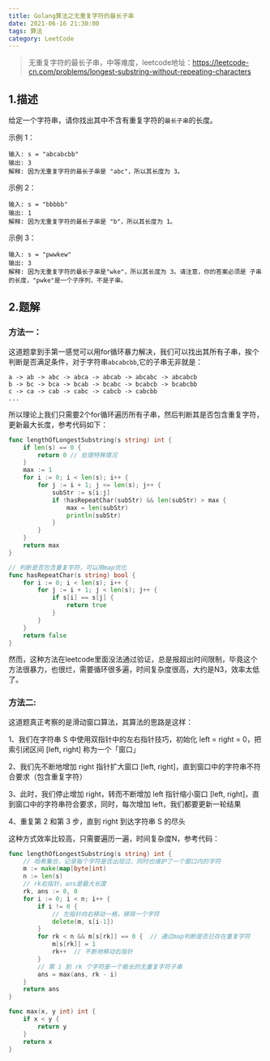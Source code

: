 ```yaml
---
title: Golang算法之无重复字符的最长子串
date: 2021-06-16 21:30:00
tags: 算法
category: LeetCode
---
```

>无重复字符的最长子串，中等难度，leetcode地址：https://leetcode-cn.com/problems/longest-substring-without-repeating-characters
## 1.描述
给定一个字符串，请你找出其中不含有重复字符的```最长子串```的长度。

示例 1：
```
输入: s = "abcabcbb"
输出: 3 
解释: 因为无重复字符的最长子串是 "abc"，所以其长度为 3。
```
<!--more-->
示例 2：
```
输入: s = "bbbbb"
输出: 1
解释: 因为无重复字符的最长子串是 "b"，所以其长度为 1。
```
示例 3：
```
输入: s = "pwwkew"
输出: 3
解释: 因为无重复字符的最长子串是"wke"，所以其长度为 3。请注意，你的答案必须是 子串 的长度，"pwke"是一个子序列，不是子串。
```

## 2.题解
### 方法一：
这道题拿到手第一感觉可以用for循环暴力解决，我们可以找出其所有子串，挨个判断是否满足条件，对于字符串```abcabcbb```,它的子串无非就是：
```
a -> ab -> abc -> abca -> abcab -> abcabc -> abcabcb
b -> bc -> bca -> bcab -> bcabc -> bcabcb -> bcabcbb
c -> ca -> cab -> cabc -> cabcb -> cabcbb
...
```
所以理论上我们只需要2个for循环遍历所有子串，然后判断其是否包含重复字符，更新最大长度，参考代码如下：
```go
func lengthOfLongestSubstring(s string) int {
    if len(s) == 0 {
        return 0 // 处理特殊情况
    }
    max := 1
    for i := 0; i < len(s); i++ {
        for j := i + 1; j <= len(s); j++ {
            subStr := s[i:j]
            if !hasRepeatChar(subStr) && len(subStr) > max {
                max = len(subStr)
                println(subStr)
            }
        }
    }
    return max
}

// 判断是否包含重复字符，可以用map优化
func hasRepeatChar(s string) bool {
    for i := 0; i < len(s); i++ {
        for j := i + 1; j < len(s); j++ {
            if s[i] == s[j] {
                return true
            }
        }
    }
    return false
}
```
然而，这种方法在leetcode里面没法通过验证，总是报超出时间限制，毕竟这个方法很暴力，也很烂，需要循环很多遍，时间复杂度很高，大约是N3，效率太低了。

### 方法二:
这道题真正考察的是滑动窗口算法，其算法的思路是这样：

1、我们在字符串 S 中使用双指针中的左右指针技巧，初始化 left = right = 0，把索引闭区间 [left, right] 称为一个「窗口」

2、我们先不断地增加 right 指针扩大窗口 [left, right]，直到窗口中的字符串不符合要求（包含重复字符）

3、此时，我们停止增加 right，转而不断增加 left 指针缩小窗口 [left, right]，直到窗口中的字符串符合要求，同时，每次增加 left，我们都要更新一轮结果

4、重复第 2 和第 3 步，直到 right 到达字符串 S 的尽头

这种方式效率比较高，只需要遍历一遍，时间复杂度N，参考代码：
```go
func lengthOfLongestSubstring(s string) int {
    // 哈希集合，记录每个字符是否出现过，同时也维护了一个窗口内的字符
    m := make(map[byte]int)
    n := len(s)
    // rk右指针，ans是最大长度
    rk, ans := 0, 0
    for i := 0; i < n; i++ {
        if i != 0 {
            // 左指针向右移动一格，移除一个字符
            delete(m, s[i-1])
        }
        for rk < n && m[s[rk]] == 0 {  // 通过map判断是否已存在重复字符
            m[s[rk]] = 1
            rk++  // 不断地移动右指针
        }
        // 第 i 到 rk 个字符是一个极长的无重复字符子串
        ans = max(ans, rk - i)
    }
    return ans
}

func max(x, y int) int {
    if x < y {
        return y
    }
    return x
}
```
